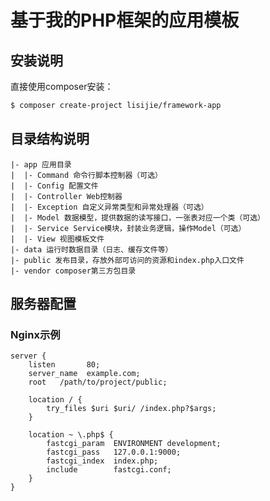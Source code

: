 # 基于我的PHP框架的应用模板

## 安装说明

直接使用composer安装：

```bash
$ composer create-project lisijie/framework-app
```

## 目录结构说明

	|- app 应用目录
	|  |- Command 命令行脚本控制器（可选）
	|  |- Config 配置文件
	|  |- Controller Web控制器
	|  |- Exception 自定义异常类型和异常处理器（可选）
	|  |- Model 数据模型，提供数据的读写接口，一张表对应一个类（可选）
	|  |- Service Service模块，封装业务逻辑，操作Model（可选）
	|  |- View 视图模板文件
	|- data 运行时数据目录（日志、缓存文件等）
	|- public 发布目录，存放外部可访问的资源和index.php入口文件
	|- vendor composer第三方包目录

## 服务器配置

### Nginx示例

	server {
        listen       80;
        server_name  example.com;
        root   /path/to/project/public;

        location / {
            try_files $uri $uri/ /index.php?$args;
        }

        location ~ \.php$ {
            fastcgi_param  ENVIRONMENT development;
            fastcgi_pass   127.0.0.1:9000;
            fastcgi_index  index.php;
            include        fastcgi.conf;
        }
    }